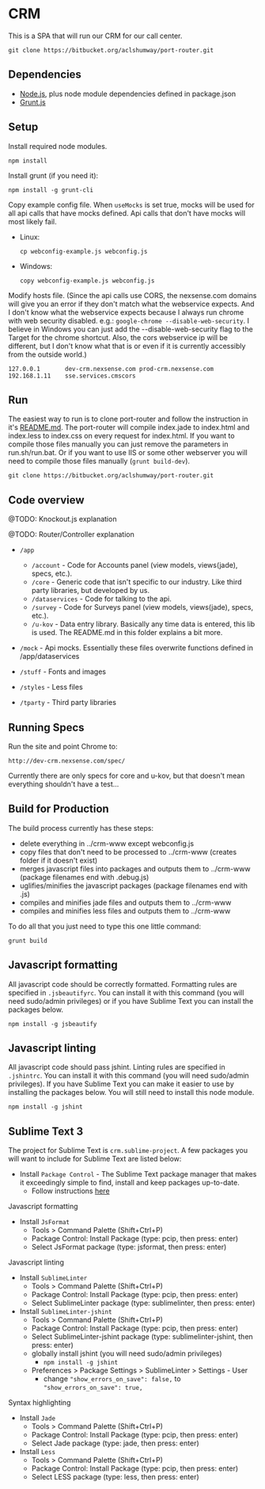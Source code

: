 CRM
===

This is a SPA that will run our CRM for our call center.


    git clone https://bitbucket.org/aclshumway/port-router.git



Dependencies
------------

  - [Node.js](http://nodejs.org/), plus node module dependencies defined in package.json
  - [Grunt.js](https://github.com/gruntjs/grunt-cli)



Setup
-----

Install required node modules.

    npm install

Install grunt (if you need it):

    npm install -g grunt-cli

Copy example config file.
When `useMocks` is set true, mocks will be used for all api calls that have mocks defined.
Api calls that don't have mocks will most likely fail.

  - Linux:

        cp webconfig-example.js webconfig.js

  - Windows:

        copy webconfig-example.js webconfig.js

Modify hosts file. (Since the api calls use CORS, the nexsense.com domains will give you an error if they don't match what the webservice expects.
And I don't know what the webservice expects because I always run chrome with web security disabled. e.g.: `google-chrome --disable-web-security`.
I believe in Windows you can just add the --disable-web-security flag to the Target for the chrome shortcut.
Also, the cors webservice ip will be different, but I don't know what that is or even if it is currently accessibly from the outside world.)

    127.0.0.1       dev-crm.nexsense.com prod-crm.nexsense.com
    192.168.1.11    sse.services.cmscors

Run
---

The easiest way to run is to clone port-router and follow the instruction in it's [README.md](https://bitbucket.org/aclshumway/port-router).
The port-router will compile index.jade to index.html and index.less to index.css on every request for index.html.
If you want to compile those files manually you can just remove the parameters in run.sh/run.bat.
Or if you want to use IIS or some other webserver you will need to compile those files manually (`grunt build-dev`).

    git clone https://bitbucket.org/aclshumway/port-router.git


Code overview
-------------

@TODO: Knockout.js explanation

@TODO: Router/Controller explanation

  - `/app`

      - `/account` - Code for Accounts panel (view models, views(jade), specs, etc.).
      - `/core` - Generic code that isn't specific to our industry. Like third party libraries, but developed by us.
      - `/dataservices` - Code for talking to the api.
      - `/survey` - Code for Surveys panel (view models, views(jade), specs, etc.).
      - `/u-kov` - Data entry library. Basically any time data is entered, this lib is used. The README.md in this folder explains a bit more.

  - `/mock` - Api mocks. Essentially these files overwrite functions defined in /app/dataservices
  - `/stuff` - Fonts and images
  - `/styles` - Less files
  - `/tparty` - Third party libraries


Running Specs
-------------

Run the site and point Chrome to:

    http://dev-crm.nexsense.com/spec/

Currently there are only specs for core and u-kov, but that doesn't mean everything shouldn't have a test...


Build for Production
--------------------

The build process currently has these steps:

  - delete everything in ../crm-www except webconfig.js
  - copy files that don't need to be processed to ../crm-www (creates folder if it doesn't exist)
  - merges javascript files into packages and outputs them to ../crm-www (package filenames end with .debug.js)
  - uglifies/minifies the javascript packages (package filenames end with .js)
  - compiles and minifies jade files and outputs them to ../crm-www
  - compiles and minifies less files and outputs them to ../crm-www

To do all that you just need to type this one little command:

    grunt build


Javascript formatting
-----------------------------

All javascript code should be correctly formatted. Formatting rules are specified in `.jsbeautifyrc`.
You can install it with this command (you will need sudo/admin privileges) or if you have Sublime Text you can install the packages below.

    npm install -g jsbeautify


Javascript linting
-----------------------------

All javascript code should pass jshint. Linting rules are specified in `.jshintrc`.
You can install it with this command (you will need sudo/admin privileges). If you have Sublime Text you can make it easier to use by installing the packages below.
You will still need to install this node module.

    npm install -g jshint


Sublime Text 3
--------------

The project for Sublime Text is `crm.sublime-project`. A few packages you will want to include for Sublime Text are listed below:

  - Install `Package Control` - The Sublime Text package manager that makes it exceedingly simple to find, install and keep packages up-to-date.
      - Follow instructions [here](https://sublime.wbond.net/installation)

Javascript formatting

  - Install `JsFormat`
      - Tools > Command Palette (Shift+Ctrl+P)
      - Package Control: Install Package (type: pcip, then press: enter)
      - Select JsFormat package (type: jsformat, then press: enter)

Javascript linting

  - Install `SublimeLinter`
      - Tools > Command Palette (Shift+Ctrl+P)
      - Package Control: Install Package (type: pcip, then press: enter)
      - Select SublimeLinter package (type: sublimelinter, then press: enter)
  - Install `SublimeLinter-jshint`
      - Tools > Command Palette (Shift+Ctrl+P)
      - Package Control: Install Package (type: pcip, then press: enter)
      - Select SublimeLinter-jshint package (type: sublimelinter-jshint, then press: enter)
      - globally install jshint (you will need sudo/admin privileges)
          - `npm install -g jshint`
      - Preferences > Package Settings > SublimeLinter > Settings - User
          - change `"show_errors_on_save": false,` to `"show_errors_on_save": true,`

Syntax highlighting

  - Install `Jade`
      - Tools > Command Palette (Shift+Ctrl+P)
      - Package Control: Install Package (type: pcip, then press: enter)
      - Select Jade package (type: jade, then press: enter)
  - Install `Less`
      - Tools > Command Palette (Shift+Ctrl+P)
      - Package Control: Install Package (type: pcip, then press: enter)
      - Select LESS package (type: less, then press: enter)


